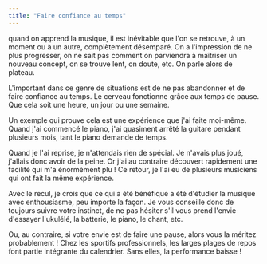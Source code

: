 ```yaml
---
title: "Faire confiance au temps"
---
```


quand on apprend la musique, il est inévitable que l'on se retrouve, à un 
moment ou à un autre, complètement désemparé. On a l'impression de ne plus 
progresser, on ne sait pas comment on parviendra à maîtriser un nouveau 
concept, on se trouve lent, on doute, etc. On parle alors de plateau.

L'important dans ce genre de situations est de ne pas abandonner et de faire 
confiance au temps. Le cerveau fonctionne grâce aux temps de pause. Que cela 
soit une heure, un jour ou une semaine.

Un exemple qui prouve cela est une expérience que j'ai faite moi-même. Quand 
j'ai commencé le piano, j'ai quasiment arrêté la guitare pendant plusieurs 
mois, tant le piano demande de temps.

Quand je l'ai reprise, je n'attendais rien de spécial. Je n'avais plus joué, 
j'allais donc avoir de la peine. Or j'ai au contraire découvert rapidement une 
facilité qui m'a énormément plu ! Ce retour, je l'ai eu de plusieurs musiciens 
qui ont fait la même expérience.

Avec le recul, je crois que ce qui a été bénéfique a été d'étudier la musique 
avec enthousiasme, peu importe la façon. Je vous conseille donc de toujours 
suivre votre instinct, de ne pas hésiter s'il vous prend l'envie d'essayer 
l'ukulélé, la batterie, le piano, le chant, etc.

Ou, au contraire, si votre envie est de faire une pause, alors vous la méritez 
probablement ! Chez les sportifs professionnels, les larges plages de repos 
font partie intégrante du calendrier. Sans elles, la performance baisse !
